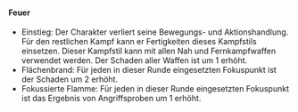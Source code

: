 #### Feuer

* Einstieg: Der Charakter verliert seine Bewegungs- und Aktionshandlung. Für den restlichen Kampf kann er Fertigkeiten
dieses Kampfstils einsetzen. Dieser Kampfstil kann mit allen Nah und Fernkampfwaffen verwendet werden. Der Schaden
aller Waffen ist um 1 erhöht.
* Flächenbrand: Für jeden in dieser Runde eingesetzten Fokuspunkt ist der Schaden um 2 erhöht.
* Fokussierte Flamme: Für jeden in dieser Runde eingesetzten Fokuspunkt ist das Ergebnis von Angriffsproben um 1 erhöht.
